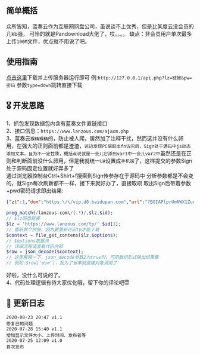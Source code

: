 ## 简单概括
众所皆知，蓝奏云作为互联网网盘公司，虽说谈不上优秀，但是比某度云没会员的几kb强，
可怜的就是Pandownload大佬了，哎。。。。
缺点：非会员用户单次最多上传`100M`文件，优点就不用说了吧。
## 使用指南
[点击这里](https://github.com/xhgzs/LanzouApi/releases/download/v1.1/LanzouApi.zip)下载并上传服务器运行即可
例:`http://127.0.0.1/api.php?lz=链接&pw=密码`
参数`type=down`跳转直接下载
## 🎖️ 开发思路
1、抓包发现数据包内含有蓝奏文件直链接口<br>
2、接口信息：`https://www.lanzous.com/ajaxm.php`<br>
3、蓝奏云`猴精猴精`的，防止被人爬，居然加了注释干扰，然而这并没有什么卵用，在强大的正则面前都是渣渣，`这边发现PC端取出fn访问后，Sign处于源码中js动态添加文本，且为不一定性质，概括点说就是一会儿它添到var1中一会儿var2中`虽然还是在正则和判断面前没什么卵用，但是我就统一`UA`设置成`手机端`了，这样提交的参数Sign处于源码固定位置就好弄多了<br>
通过浏览器控制台Ctrl+Shirt+f搜索到Sign传参存在于源码中
分析参数都是不会变的，就Sign每次刷新都不一样，接下来就好办了，直接取呗
取出Sign后带着参数+pwd密码请求即出结果:
```json
{"zt":1,"dom":"https:\/\/vip.d0.baidupan.com","url":"?BGIAPlprUmNWX1ZuAjcAbAQ7V29U7QC9UtVRsQLqAbtQtFS\/Cs8AsQbcAcEFtFLDWogO4lGVVNAGL1YqXWgAcQQiADFablJqVmVWXwI\/AGUEY1djVD0AOlJlUW8CbQE2UGdUJQoxACcGbQFkBWJSalozDjNROVRwBnFWIF08ADMENABlWjdSKVYwVjICeQAxBG9XfVRpADVSYlFgAjwBMVBjVGEKYAAyBmYBZAVkUmNaNg47UT5UZwY3VmVdZwBjBGYAMlo0UmBWYlZlAm4AMwQ\/VzFUJQB4UjxRJwJ4AXVQI1RmCiUAPQY0AWoFZFJjWjIOOVE2VGYGJ1YkXWgAbARhADFaOlI3VjVWOQJjADgEbFdrVDkAOlJiUXkCeAF1UCBUPgpmAHoGdgExBT1SJFo9DjpRO1RvBjRWZl03ADcEMQBhWj5SIFZ1VnACIQA8BG9XZ1QzADJSYFFhAm0BNlBlVDsKcQAhBjkBJwVsUmJaMw4yUSBUZwY4VmldLwAwBDQAeVo2","inf":"\u6fc0\u6d3b\u4f18\u5316\u5408\u96c6.zip"}
```
```php
preg_match(/lanzous.com\/(.*)/,$lz,$id);
// $lz网盘链接
$lz = 'https://www.lanzous.com/tp/'.$id[1];
// 重新做个拼接，因为要重新访问tp才能下载
$context = file_get_contens($lz,$options);
// $options数据流
// 详细流程请查看代码内部
$row = json_decode($context);
// 这里解释一下，json_decode参数2为true时，可用数组形式输出结果集
// 例如:$row['dom']，我为了省事就直接对象调用了
```
好啦，没什么可说的了。<br>
4、代码处理逻辑有待大家优化哦，留下你的评论吧😇
## 📖 更新日志
```
2020-08-23 20:47 v1.1
修复已知问题
2020-07-28 15:40 v1.1
增加显示文件大小、上传时间、发布者等
2020-07-25 12:09 v1.0
首次发布
